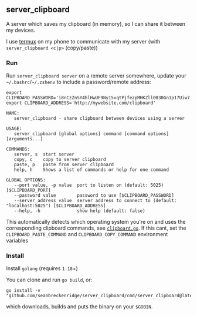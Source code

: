 ## server_clipboard

A server which saves my clipboard (in memory), so I can share it between my devices.

I use [termux](https://termux.com/) on my phone to communicate with my server (with `server_clipboard <c|p>` (copy/paste))

### Run

Run `server_clipboard server` on a remote server somewhere, update your `~/.bashrc`/`~/.zshenv` to include a password/remote address:

```
export CLIPBOARD_PASSWORD='i8nCzZnSY4hlHwUF9Ny15vqtPjfezpMHKZll0030Gn1p17Uiw7'
export CLIPBOARD_ADDRESS='http://mywebsite.com/clipboard'
```

```
NAME:
   server_clipboard - share clipboard between devices using a server

USAGE:
   server_clipboard [global options] command [command options] [arguments...]

COMMANDS:
   server, s  start server
   copy, c    copy to server clipboard
   paste, p   paste from server clipboard
   help, h    Shows a list of commands or help for one command

GLOBAL OPTIONS:
   --port value, -p value  port to listen on (default: 5025) [$CLIPBOARD_PORT]
   --password value        password to use [$CLIPBOARD_PASSWORD]
   --server_address value  server address to connect to (default: "localhost:5025") [$CLIPBOARD_ADDRESS]
   --help, -h              show help (default: false)
```

This automatically detects which operating system you're on and uses the corresponding clipboard commands, see [`clipboard.go`](clipboard.go). If this cant, set the `CLIPBOARD_PASTE_COMMAND` and `CLIPBOARD_COPY_COMMAND` environment variables

### Install

Install `golang` (requires `1.18`+)

You can clone and run `go build`, or:

```
go install -v "github.com/seanbreckenridge/server_clipboard/cmd/server_clipboard@latest"
```

which downloads, builds and puts the binary on your `$GOBIN`.
